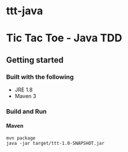 ttt-java
========

# Tic Tac Toe - Java TDD #

## Getting started ##
### Built with the following ###
* JRE 1.8
* Maven 3

### Build and Run ###
#### Maven ####
    mvn package
    java -jar target/ttt-1.0-SNAPSHOT.jar